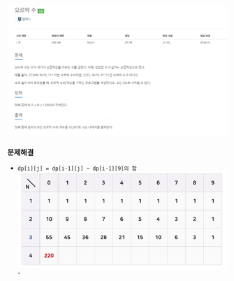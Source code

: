 ![img.png](../image/오르막수.png)
### 문제해결
- `dp[i][j] = dp[i-1][j] ~ dp[i-1][9]의 합`
![img.png](img.png)- 